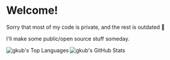 <h1>Welcome!</h1>

<div>
  <p>Sorry that most of my code is private, and the rest is outdated 🫠</p>
  <p>I'll make some public/open source stuff someday.</p>
</div>


<img align="left" alt="gkub's Top Languages" src="https://github-readme-stats-kappa-sepia-69.vercel.app/api/top-langs/?username=gkub&theme=shadow_red" />
<img align="left" alt="gkub's GitHub Stats" src="https://github-readme-stats-kappa-sepia-69.vercel.app/api?username=gkub&show_icons=true&theme=shadow_red" />  

<!--  
[![Top Langs](https://github-readme-stats-kappa-sepia-69.vercel.app/api/top-langs/?username=gkub&show_icons=true&theme=radical)](https://github.com/anuraghazra/github-readme-stats) 
[![gkub's GitHub stats](https://github-readme-stats-kappa-sepia-69.vercel.app/api?username=gkub&theme=radical)](https://github.com/anuraghazra/github-readme-stats)
-->
